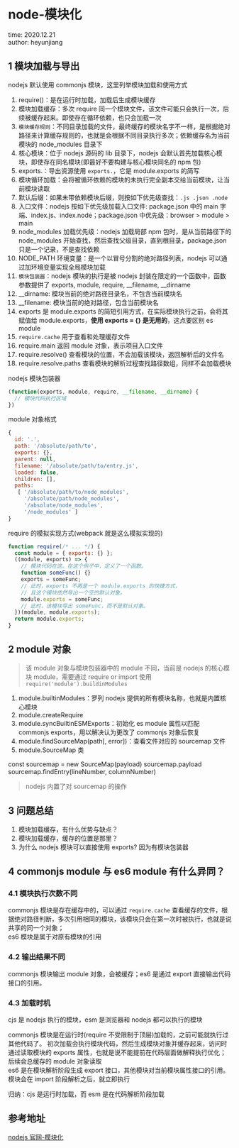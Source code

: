 # node-模块化

time: 2020.12.21  
author: heyunjiang

## 1 模块加载与导出

nodejs 默认使用 commonjs 模块，这里列举模块加载和使用方式  
1. require()：是在运行时加载，加载后生成模块缓存
2. 模块加载缓存：多次 require 同一个模块文件，该文件可能只会执行一次，后续被缓存起来。即使存在循环依赖，也只会加载一次
3. `模块缓存规则`：不同目录加载的文件，最终缓存的模块名字不一样，是根据绝对路径来计算缓存规则的，也就是会根据不同目录执行多次；依赖缓存名为当前模块的 node_modules 目录下
4. 核心模块：位于 nodejs 源码的 lib 目录下，nodejs 会默认首先加载核心模块，即使存在同名模块(即最好不要构建与核心模块同名的 npm 包)
5. exports.：导出资源使用 `exports.`，它是 module.exports 的简写
6. 模块循环加载：会将被循环依赖的模块的未执行完全副本交给当前模块，让当前模块读取
7. 默认后缀：如果未带依赖模块后缀，则按如下优先级查找：`.js .json .node`
8. 入口文件：nodejs 按如下优先级加载入口文件: package.json 中的 main 字端、index.js、index.node；package.json 中优先级：browser > module > main
9. node_modules 加载优先级：nodejs 加载局部 npm 包时，是从当前路径下的 node_modules 开始查找，然后查找父级目录，直到根目录，package.json 只是一个记录，不是查找依赖
10. NODE_PATH 环境变量：是一个以冒号分割的绝对路径列表，nodejs 可以通过加环境变量实现全局模块加载
11. `模块包装器`：nodejs 模块的执行是被 nodejs 封装在限定的一个函数中，函数参数提供了 exports, module, require, __filename, __dirname
12. __dirname: 模块当前的绝对路径目录名，不包含当前模块名
13. __filename: 模块当前的绝对路径，包含当前模块名
14. exports 是 module.exports 的简短引用方式，在实际模块执行之前，会将其赋值给 module.exports，**使用 exports = {} 是无用的**，这点要区别 es module
15. `require.cache` 用于查看和处理缓存文件
16. require.main 返回 module 对象，表示项目入口文件
17. require.resolve() 查看模块的位置，不会加载该模块，返回解析后的文件名
18. require.resolve.paths 查看模块的解析过程查找路径数组，同样不会加载模块

nodejs 模块包装器  
```javascript
(function(exports, module, require, __filename, __dirname) {
  // 模块代码执行区域
})
```

module 对象格式  
```javascript
{
  id: '.',
  path: '/absolute/path/to',
  exports: {},
  parent: null,
  filename: '/absolute/path/to/entry.js',
  loaded: false,
  children: [],
  paths:
   [ '/absolute/path/to/node_modules',
     '/absolute/path/node_modules',
     '/absolute/node_modules',
     '/node_modules' ]
}
```

require 的模拟实现方式(webpack 就是这么模拟实现的)  
```javascript
function require(/* ... */) {
  const module = { exports: {} };
  ((module, exports) => {
    // 模块代码在这。在这个例子中，定义了一个函数。
    function someFunc() {}
    exports = someFunc;
    // 此时，exports 不再是一个 module.exports 的快捷方式，
    // 且这个模块依然导出一个空的默认对象。
    module.exports = someFunc;
    // 此时，该模块导出 someFunc，而不是默认对象。
  })(module, module.exports);
  return module.exports;
}
```

## 2 module 对象

> 该 module 对象与模块包装器中的 module 不同，当前是 nodejs 的核心模块 module，需要通过 require or import 使用 `require('module').buildinModules`

1. module.builtinModules：罗列 nodejs 提供的所有模块名称，也就是内置核心模块
2. module.createRequire
3. module.syncBuiltinESMExports：初始化 es module 属性以匹配 commonjs exports，用以解决认为更改了 commonjs 对象后恢复
4. module.findSourceMap(path[, error])：查看文件对应的 sourcemap 文件
5. module.SourceMap 类

const sourcemap = new SourceMap(payload)
sourcemap.payload
sourcemap.findEntry(lineNumber, columnNumber)

> nodejs 内置了对 sourcemap 的操作

## 3 问题总结

1. 模块加载缓存，有什么优势与缺点？
2. 模块加载缓存，缓存的位置是那里？
3. 为什么 nodejs 模块可以直接使用 exports? 因为有模块包装器

## 4 commonjs module 与 es6 module 有什么异同？

### 4.1 模块执行次数不同

commonjs 模块是存在缓存中的，可以通过 `require.cache` 查看缓存的文件，根据绝对路径判断，多次引用相同的模块，该模块只会在第一次时被执行，也就是说共享的同一个对象；  
es6 模块是属于对原有模块的引用

### 4.2 输出结果不同

commonjs 模块输出 module 对象，会被缓存；es6 是通过 export 直接输出代码接口的引用。

### 4.3 加载时机

cjs 是 nodejs 执行的模块，esm 是浏览器和 nodejs 都可以执行的模块

commonjs 模块是在运行时(require 不受限制于顶层)加载的，之前可能就执行过其他代码了。
初次加载会执行模块代码，然后生成模块对象并缓存起来，访问时通过读取模块的 exports 属性，也就是说不能提前在代码层面做解释执行优化；后续会总缓存的 module 对象读取  
es6 是在模块解析阶段生成 export 接口，其他模块对当前模块属性接口的引用。模块会在 import 阶段解析之后，就立即执行

归纳：cjs 是运行时加载，而 esm 是在代码解析阶段加载

## 参考地址

[nodejs 官网-模块化](http://nodejs.cn/api/modules.html)

